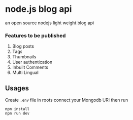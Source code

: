 # node.js blog api
an open source nodejs light weight blog api

### Features to be published
1. Blog posts
2. Tags
3. Thumbnails
4. User authentication
5. Inbuilt Comments
6. Multi Lingual

## Usages
Create ```.env``` file in roots connect your Mongodb URI then run
```shell
npm install
npm run dev
```